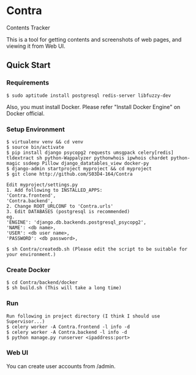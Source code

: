 # Contra
Contents Tracker

This is a tool for getting contents and screenshots of web pages, and viewing it from Web UI.

## Quick Start
### Requirements
    $ sudo aptitude install postgresql redis-server libfuzzy-dev
Also, you must install Docker. Please refer "Install Docker Engine" on Docker official.

### Setup Environment
    $ virtualenv venv && cd venv
    $ source bin/activate
    $ pip install django psycopg2 requests umsgpack celery[redis] tldextract sh python-Wappalyzer pythonwhois ipwhois chardet python-magic ssdeep Pillow django_datatables_view docker-py
    $ django-admin startproject myproject && cd myproject
    $ git clone http://github.com/S03D4-164/Contra
    
    Edit myproject/settings.py
    1. Add following to INSTALLED_APPS:
    'Contra.frontend',
    'Contra.backend',
    2. Change ROOT_URLCONF to 'Contra.urls'
    3. Edit DATABASES (postgresql is recommended)
    eg.
    'ENGINE': 'django.db.backends.postgresql_psycopg2',
    'NAME': <db name>,
    'USER': <db user name>,
    'PASSWORD': <db password>,
    
    $ sh Contra/createdb.sh (Please edit the script to be suitable for your environment.)
  
### Create Docker
    $ cd Contra/backend/docker
    $ sh build.sh (This will take a long time)

### Run
    Run following in project directory (I think I should use Supervisor...)
    $ celery worker -A Contra.frontend -l info -d
    $ celery worker -A Contra.backend -l info -d
    $ python manage.py runserver <ipaddress:port>

### Web UI
You can create user accounts from /admin.
